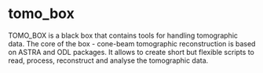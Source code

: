 # tomo_box
TOMO_BOX is a black box that contains tools for handling tomographic data. The core of the box - cone-beam tomographic reconstruction 
is based on ASTRA and ODL packages. 
It allows to create short but flexible scripts to read, process, reconstruct and analyse the tomographic data.


